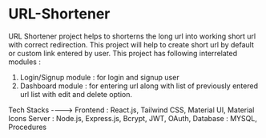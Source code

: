 # URL-Shortener

URL Shortener project helps to shorterns the long url into working short url with correct redirection.
This project will help to create short url by default or custom link entered by user.
This project has following interrelated modules : 
1. Login/Signup module : for login and signup user
2. Dashboard module : for entering url along with list of previously entered url list with edit and delete option.


Tech Stacks ---->
Frontend : React.js, Tailwind CSS, Material UI, Material Icons
Server   : Node.js, Express.js, Bcrypt, JWT, OAuth, 
Database : MYSQL, Procedures 

